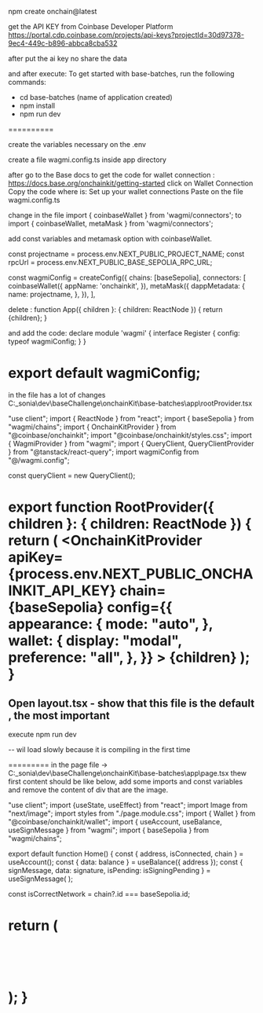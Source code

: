 
npm create onchain@latest

get the API KEY from Coinbase Developer Platform
https://portal.cdp.coinbase.com/projects/api-keys?projectId=30d97378-9ec4-449c-b896-abbca8cba532

after put the ai key
no share the data

and after execute:
To get started with base-batches, run the following commands:

 - cd base-batches (name of application created)
 - npm install
 - npm run dev

 ==========

 create the variables necessary on the .env

create a file wagmi.config.ts inside app directory

 after go to the Base docs  to get the code for wallet connection : https://docs.base.org/onchainkit/getting-started
 click on Wallet Connection
Copy the code where is:
Set up your wallet connections
Paste on the file wagmi.config.ts

change in the file
import { coinbaseWallet } from 'wagmi/connectors';
to
import { coinbaseWallet, metaMask } from 'wagmi/connectors';

add const variables and metamask option with coinbaseWallet.

const projectname = process.env.NEXT_PUBLIC_PROJECT_NAME;
const rpcUrl = process.env.NEXT_PUBLIC_BASE_SEPOLIA_RPC_URL;

const wagmiConfig = createConfig({
  chains: [baseSepolia],
  connectors: [
    coinbaseWallet({
      appName: 'onchainkit',
    }),
    metaMask({
      dappMetadata: {
        name: projectname,
      },
    }),
  ],

delete :
function App({ children }: { children: ReactNode }) {
  return <WagmiProvider config={wagmiConfig}>{children}</WagmiProvider>;
}

and add the code:
declare module 'wagmi' {
    interface Register {
        config: typeof wagmiConfig;
    }
}

export default wagmiConfig;
=========
in the file has a lot of changes C:\_sonia\dev\baseChallenge\onchainKit\base-batches\app\rootProvider.tsx

"use client";
import { ReactNode } from "react";
import { baseSepolia } from "wagmi/chains";
import { OnchainKitProvider } from "@coinbase/onchainkit";
import "@coinbase/onchainkit/styles.css";
import { WagmiProvider } from "wagmi";
import { QueryClient, QueryClientProvider } from "@tanstack/react-query";
import wagmiConfig from "@/wagmi.config";

const queryClient = new QueryClient();

export function RootProvider({ children }: { children: ReactNode }) {
  return (
    <WagmiProvider config={wagmiConfig}>
      <QueryClientProvider client={queryClient}>
      <OnchainKitProvider
        apiKey={process.env.NEXT_PUBLIC_ONCHAINKIT_API_KEY}
        chain={baseSepolia}
        config={{
          appearance: {
            mode: "auto",
          },
          wallet: {
            display: "modal",
            preference: "all",
          },
        }}
      >
      {children}
      </OnchainKitProvider>
      </QueryClientProvider>
    </WagmiProvider>
  );
}
============================

Open layout.tsx - show that this file is the default , the most important
--
execute npm run dev

-- wil load slowly because it is compiling in the first time

=========
in the page file -> C:\_sonia\dev\baseChallenge\onchainKit\base-batches\app\page.tsx
thew first content should be like below, add some imports and const variables and remove the content of div that are the image.

"use client";
import {useState, useEffect} from "react";
import Image from "next/image";
import styles from "./page.module.css";
import { Wallet } from "@coinbase/onchainkit/wallet";
import { useAccount, useBalance, useSignMessage } from "wagmi";
import { baseSepolia } from "wagmi/chains";

export default function Home() {
  const { address, isConnected, chain } = useAccount();
  const { data: balance } = useBalance({ address });
  const { signMessage, data: signature, isPending: isSigningPending } = useSignMessage( );

  const isCorrectNetwork = chain?.id === baseSepolia.id;

  return (
    <div className={styles.container}>
      <header className={styles.headerWrapper}>
        <Wallet />
      </header>
    </div>
  );
}
=========================